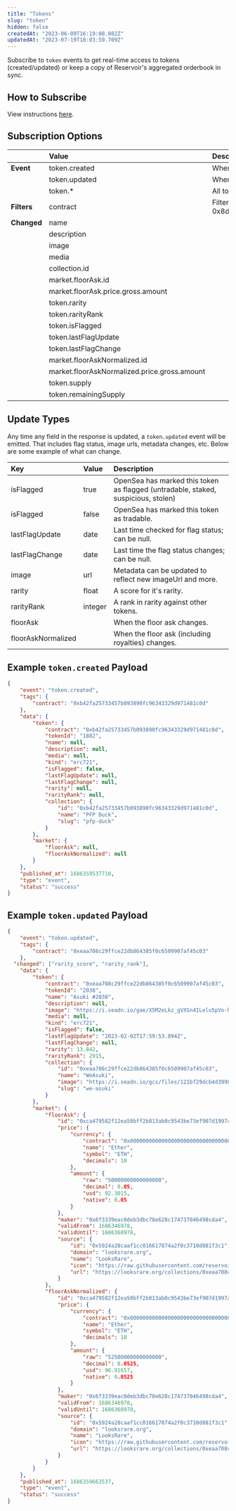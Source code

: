 ```yaml
---
title: "Tokens"
slug: "token"
hidden: false
createdAt: "2023-06-09T16:19:08.802Z"
updatedAt: "2023-07-19T18:03:59.709Z"
---
```

Subscribe to `token` events to get real-time access to tokens (created/updated) or keep a copy of Reservoir's aggregated orderbook in sync.

## How to Subscribe

View instructions [here](https://docs.reservoir.tools/reference/websockets#interacting-with-the-websocket).

## Subscription Options

|             | Value                                        | Description                                                                       |
| :---------- | :------------------------------------------- | :-------------------------------------------------------------------------------- |
| **Event**   | token.created                                | When a token is created (minted).                                                 |
|             | token.updated                                | When a token is updated                                                           |
|             | token.\*                                     | All token events (created and updated)                                            |
| **Filters** | contract                                     | Filter to one or more contracts (e.g. 0x8d04a8c79ceb0889bdd12acdf3fa9d207ed3ff63) |
| **Changed** | name                                         |                                                                                   |
|             | description                                  |                                                                                   |
|             | image                                        |                                                                                   |
|             | media                                        |                                                                                   |
|             | collection.id                                |                                                                                   |
|             | market.floorAsk.id                           |                                                                                   |
|             | market.floorAsk.price.gross.amount           |                                                                                   |
|             | token.rarity                                 |                                                                                   |
|             | token.rarityRank                             |                                                                                   |
|             | token.isFlagged                              |                                                                                   |
|             | token.lastFlagUpdate                         |                                                                                   |
|             | token.lastFlagChange                         |                                                                                   |
|             | market.floorAskNormalized.id                 |                                                                                   |
|             | market.floorAskNormalized.price.gross.amount |                                                                                   |
|             | token.supply                                 |                                                                                   |
|             | token.remainingSupply                        |                                                                                   |

## Update Types

Any time any field in the response is updated, a `token.updated` event will be emitted. That includes flag status, image urls, metadata changes, etc. Below are some example of what can change.

| Key                | Value   | Description                                                                       |
| :----------------- | :------ | :-------------------------------------------------------------------------------- |
| isFlagged          | true    | OpenSea has marked this token as flagged (untradable, staked, suspicious, stolen) |
| isFlagged          | false   | OpenSea has marked this token as tradable.                                        |
| lastFlagUpdate     | date    | Last time checked for flag status; can be null.                                   |
| lastFlagChange     | date    | Last time the flag status changes; can be null.                                   |
| image              | url     | Metadata can be updated to reflect new imageUrl and more.                         |
| rarity             | float   | A score for it's rarity.                                                          |
| rarityRank         | integer | A rank in rarity against other tokens.                                            |
| floorAsk           |         | When the floor ask changes.                                                       |
| floorAskNormalized |         | When the floor ask (including royalties) changes.                                 |

## Example `token.created` Payload

```json
{
	"event": "token.created",
	"tags": {
		"contract": "0xb42fa25733457b093890fc96343329d971481c0d"
	},
	"data": {
		"token": {
			"contract": "0xb42fa25733457b093890fc96343329d971481c0d",
			"tokenId": "1882",
			"name": null,
			"description": null,
			"media": null,
			"kind": "erc721",
			"isFlagged": false,
			"lastFlagUpdate": null,
			"lastFlagChange": null,
			"rarity": null,
			"rarityRank": null,
			"collection": {
				"id": "0xb42fa25733457b093890fc96343329d971481c0d",
				"name": "PFP Duck",
				"slug": "pfp-duck"
			}
		},
		"market": {
			"floorAsk": null,
			"floorAskNormalized": null
		}
	},
	"published_at": 1686359537710,
	"type": "event",
	"status": "success"
}
```

## Example `token.updated` Payload

```json
{
	"event": "token.updated",
	"tags": {
		"contract": "0xeaa708c29ffce22db864385f0c6509907af45c03"
	},
  "changed": ["rarity_score", "rarity_rank"],
	"data": {
		"token": {
			"contract": "0xeaa708c29ffce22db864385f0c6509907af45c03",
			"tokenId": "2038",
			"name": "Asuki #2038",
			"description": null,
			"image": "https://i.seadn.io/gae/X5M2eLkz_gVXSn4ILelu5pVo-hP6SnZhbrUAnSM8ucK0ZFe_3a89wCSw9l0e_fwOd-NfDV5cawNrvIa8pBdIrv_unu8dMeRu52SfpAA?w=500&auto=format",
			"media": null,
			"kind": "erc721",
			"isFlagged": false,
			"lastFlagUpdate": "2023-02-02T17:59:53.894Z",
			"lastFlagChange": null,
			"rarity": 13.842,
			"rarityRank": 2915,
			"collection": {
				"id": "0xeaa708c29ffce22db864385f0c6509907af45c03",
				"name": "WeAsuki",
				"image": "https://i.seadn.io/gcs/files/121bf29dcb4d3998171e9eb1f1e33b0d.gif?w=500&auto=format",
				"slug": "we-asuki"
			}
		},
		"market": {
			"floorAsk": {
				"id": "0xca479582f12ea50bff2b813ab0c9543be73ef907d1997affda5c2ce955529e5a",
				"price": {
					"currency": {
						"contract": "0x0000000000000000000000000000000000000000",
						"name": "Ether",
						"symbol": "ETH",
						"decimals": 18
					},
					"amount": {
						"raw": "50000000000000000",
						"decimal": 0.05,
						"usd": 92.3015,
						"native": 0.05
					}
				},
				"maker": "0x6f3339eac0deb3dbc78e628c174737046498cda4",
				"validFrom": 1686346978,
				"validUntil": 1686368978,
				"source": {
					"id": "0x5924a28caaf1cc016617874a2f0c3710d881f3c1",
					"domain": "looksrare.org",
					"name": "LooksRare",
					"icon": "https://raw.githubusercontent.com/reservoirprotocol/indexer/v5/src/models/sources/looksrare-logo.svg",
					"url": "https://looksrare.org/collections/0xeaa708c29ffce22db864385f0c6509907af45c03/2038"
				}
			},
			"floorAskNormalized": {
				"id": "0xca479582f12ea50bff2b813ab0c9543be73ef907d1997affda5c2ce955529e5a",
				"price": {
					"currency": {
						"contract": "0x0000000000000000000000000000000000000000",
						"name": "Ether",
						"symbol": "ETH",
						"decimals": 18
					},
					"amount": {
						"raw": "52500000000000000",
						"decimal": 0.0525,
						"usd": 96.91657,
						"native": 0.0525
					}
				},
				"maker": "0x6f3339eac0deb3dbc78e628c174737046498cda4",
				"validFrom": 1686346978,
				"validUntil": 1686368978,
				"source": {
					"id": "0x5924a28caaf1cc016617874a2f0c3710d881f3c1",
					"domain": "looksrare.org",
					"name": "LooksRare",
					"icon": "https://raw.githubusercontent.com/reservoirprotocol/indexer/v5/src/models/sources/looksrare-logo.svg",
					"url": "https://looksrare.org/collections/0xeaa708c29ffce22db864385f0c6509907af45c03/2038"
				}
			}
		}
	},
	"published_at": 1686359663537,
	"type": "event",
	"status": "success"
}
```